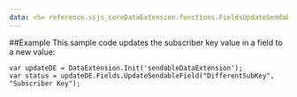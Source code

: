 ```yaml
---
data: <%= reference.ssjs_coreDataExtension.functions.FieldsUpdateSendableField %>
---
```


##Example
This sample code updates the subscriber key value in a field to a new value:

```
var updateDE = DataExtension.Init('sendableDataExtension');
var status = updateDE.Fields.UpdateSendableField("DifferentSubKey", "Subscriber Key");
```
